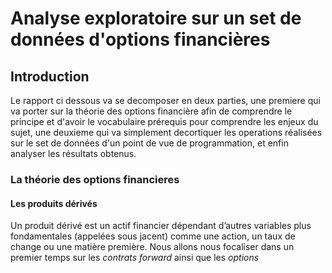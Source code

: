 # Analyse exploratoire sur un set de données d'options financières
## Introduction
  Le rapport ci dessous va se decomposer en deux parties, une premiere qui va porter sur la théorie des options financière afin de comprendre le principe et d'avoir le vocabulaire prérequis pour comprendre les enjeux du sujet, une deuxieme qui va simplement decortiquer les operations réalisées sur le set de données d'un point de vue de programmation, et enfin analyser les résultats obtenus.
### La théorie des options financieres
#### Les produits dérivés
  Un produit dérivé est un actif financier dépendant d’autres variables plus
  fondamentales (appelées sous jacent) comme une action, un taux de change
  ou une matière première. Nous allons nous focaliser dans un premier temps sur les _contrats forward_ ainsi que les _options_
